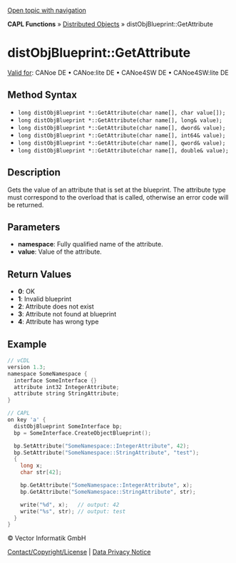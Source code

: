 [Open topic with navigation](../../../../../CANoeDEFamily.htm#Topics/CAPLFunctions/DistributedObjects/Methods/CAPLfunctiondistObjBlueprintGetAttribute.md)

**CAPL Functions** » [Distributed Objects](../CAPLfunctionsDOOverview.md) » distObjBlueprint::GetAttribute

# distObjBlueprint::GetAttribute

[Valid for](../../../Shared/FeatureAvailability.md): CANoe DE • CANoe:lite DE • CANoe4SW DE • CANoe4SW:lite DE

## Method Syntax

- `long distObjBlueprint *::GetAttribute(char name[], char value[]);`
- `long distObjBlueprint *::GetAttribute(char name[], long& value);`
- `long distObjBlueprint *::GetAttribute(char name[], dword& value);`
- `long distObjBlueprint *::GetAttribute(char name[], int64& value);`
- `long distObjBlueprint *::GetAttribute(char name[], qword& value);`
- `long distObjBlueprint *::GetAttribute(char name[], double& value);`

## Description

Gets the value of an attribute that is set at the blueprint. The attribute type must correspond to the overload that is called, otherwise an error code will be returned.

## Parameters

- **namespace**: Fully qualified name of the attribute.
- **value**: Value of the attribute.

## Return Values

- **0**: OK
- **1**: Invalid blueprint
- **2**: Attribute does not exist
- **3**: Attribute not found at blueprint
- **4**: Attribute has wrong type

## Example

```c
// vCDL
version 1.3;
namespace SomeNamespace {
  interface SomeInterface {}
  attribute int32 IntegerAttribute;
  attribute string StringAttribute;
}

// CAPL
on key 'a' {
  distObjBlueprint SomeInterface bp;
  bp = SomeInterface.CreateObjectBlueprint();

  bp.SetAttribute("SomeNamespace::IntegerAttribute", 42);
  bp.SetAttribute("SomeNamespace::StringAttribute", "test");
  {
    long x;
    char str[42];

    bp.GetAttribute("SomeNamespace::IntegerAttribute", x);
    bp.GetAttribute("SomeNamespace::StringAttribute", str);

    write("%d", x);   // output: 42
    write("%s", str); // output: test
  }
}
```

© Vector Informatik GmbH

[Contact/Copyright/License](../../../Shared/ContactCopyrightLicense.md) | [Data Privacy Notice](https://www.vector.com/int/en/company/get-info/privacy-policy/)